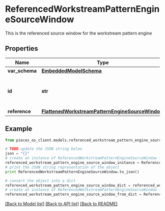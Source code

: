 # ReferencedWorkstreamPatternEngineSourceWindow

This is the referenced source window for the workstream pattern engine

## Properties
Name | Type | Description | Notes
------------ | ------------- | ------------- | -------------
**var_schema** | [**EmbeddedModelSchema**](EmbeddedModelSchema.md) |  | [optional] 
**id** | **str** | The id of the referenced source window | 
**reference** | [**FlattenedWorkstreamPatternEngineSourceWindow**](FlattenedWorkstreamPatternEngineSourceWindow.md) |  | [optional] 

## Example

```python
from pieces_os_client.models.referenced_workstream_pattern_engine_source_window import ReferencedWorkstreamPatternEngineSourceWindow

# TODO update the JSON string below
json = "{}"
# create an instance of ReferencedWorkstreamPatternEngineSourceWindow from a JSON string
referenced_workstream_pattern_engine_source_window_instance = ReferencedWorkstreamPatternEngineSourceWindow.from_json(json)
# print the JSON string representation of the object
print ReferencedWorkstreamPatternEngineSourceWindow.to_json()

# convert the object into a dict
referenced_workstream_pattern_engine_source_window_dict = referenced_workstream_pattern_engine_source_window_instance.to_dict()
# create an instance of ReferencedWorkstreamPatternEngineSourceWindow from a dict
referenced_workstream_pattern_engine_source_window_from_dict = ReferencedWorkstreamPatternEngineSourceWindow.from_dict(referenced_workstream_pattern_engine_source_window_dict)
```
[[Back to Model list]](../README.md#documentation-for-models) [[Back to API list]](../README.md#documentation-for-api-endpoints) [[Back to README]](../README.md)


